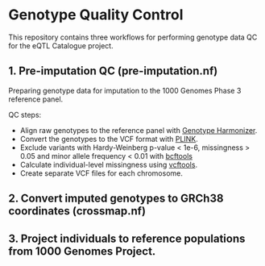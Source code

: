 # Genotype Quality Control
This repository contains three workflows for performing genotype data QC for the eQTL Catalogue project. 

## 1. Pre-imputation QC (pre-imputation.nf)
Preparing genotype data for imputation to the 1000 Genomes Phase 3 reference panel.

QC steps:
- Align raw genotypes to the reference panel with [Genotype Harmonizer](https://github.com/molgenis/systemsgenetics/wiki/Genotype-Harmonizer).
- Convert the genotypes to the VCF format with [PLINK](https://www.cog-genomics.org/plink/1.9/). 
- Exclude variants with Hardy-Weinberg p-value < 1e-6, missingness > 0.05 and minor allele frequency < 0.01 with [bcftools](https://samtools.github.io/bcftools/)
- Calculate individual-level missingness using [vcftools](https://vcftools.github.io/perl_module.html).
- Create separate VCF files for each chromosome.

## 2. Convert imputed genotypes to GRCh38 coordinates (crossmap.nf)

## 3. Project individuals to reference populations from 1000 Genomes Project.


